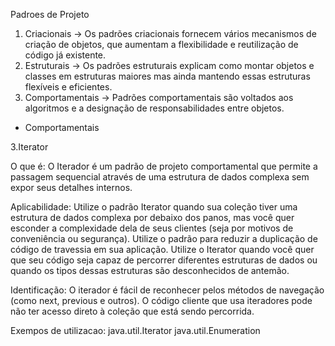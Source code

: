 Padroes de Projeto

1) Criacionais -> Os padrões criacionais fornecem vários mecanismos de criação de objetos, que aumentam a flexibilidade e reutilização de código já existente.
2) Estruturais -> Os padrões estruturais explicam como montar objetos e classes em estruturas maiores mas ainda mantendo essas estruturas flexíveis e eficientes.
3) Comportamentais -> Padrões comportamentais são voltados aos algoritmos e a designação de responsabilidades entre objetos.

* Comportamentais

3.Iterator

O que é:
O Iterador é um padrão de projeto comportamental que permite a passagem sequencial através de uma estrutura de dados complexa sem expor seus detalhes internos.

Aplicabilidade:
Utilize o padrão Iterator quando sua coleção tiver uma estrutura de dados complexa por debaixo dos panos, mas você quer esconder a complexidade dela de seus clientes (seja por motivos de conveniência ou segurança).
Utilize o padrão para reduzir a duplicação de código de travessia em sua aplicação.
Utilize o Iterator quando você quer que seu código seja capaz de percorrer diferentes estruturas de dados ou quando os tipos dessas estruturas são desconhecidos de antemão.

Identificação:
O iterador é fácil de reconhecer pelos métodos de navegação (como next, previous e outros). O código cliente que usa iteradores pode não ter acesso direto à coleção que está sendo percorrida.

Exempos de utilizacao:
java.util.Iterator
java.util.Enumeration